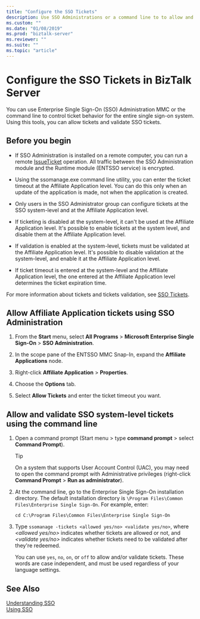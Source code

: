 ```yaml
---
title: "Configure the SSO Tickets"
description: Use SSO Administrations or a command line to to allow and validate Enterprise Single sign-on tickets at the system level, and for affiliate applications in BizTalk Server.
ms.custom: ""
ms.date: "01/08/2019"
ms.prod: "biztalk-server"
ms.reviewer: ""
ms.suite: ""
ms.topic: "article"
---
```


# Configure the SSO Tickets in BizTalk Server
You can use Enterprise Single Sign-On (SSO) Administration MMC or the command line to control ticket behavior for the entire single sign-on system. Using this tools, you can allow tickets and validate SSO tickets.  
  
## Before you begin

- If SSO Administration is installed on a remote computer, you can run a remote [IssueTicket](/biztalk/core/technical-reference/issoticket-issueticket-method) operation. All traffic between the SSO Administration module and the Runtime module (ENTSSO service) is encrypted.  
  
- Using the ssomanage.exe command line utility, you can enter the ticket timeout at the Affiliate Application level. You can do this only when an update of the application is made, not when the application is created.
  
- Only users in the SSO Administrator group can configure tickets at the SSO system-level and at the Affiliate Application level.  
  
- If ticketing is disabled at the system-level, it can't be used at the Affiliate Application level. It's possible to enable tickets at the system level, and disable them at the Affiliate Application level.  
  
- If validation is enabled at the system-level, tickets must be validated at the Affiliate Application level. It's possible to disable validation at the system-level, and enable it at the Affiliate Application level.  
  
- If ticket timeout is entered at the system-level and the Affiliate Application level, the one entered at the Affiliate Application level determines the ticket expiration time.  
  
For more information about tickets and tickets validation, see [SSO Tickets](../core/sso-tickets.md).  
  
## Allow Affiliate Application tickets using SSO Administration  
  
1.  From the **Start** menu, select **All Programs** > **Microsoft Enterprise Single Sign-On** > **SSO Administration**.
  
2.  In the scope pane of the ENTSSO MMC Snap-In, expand the **Affiliate Applications** node.  
  
3.  Right-click **Affiliate Application** > **Properties**.  
  
4.  Choose the **Options** tab.  
  
5.  Select **Allow Tickets** and enter the ticket timeout you want.  
  
## Allow and validate SSO system-level tickets using the command line  
  
1. Open a command prompt (Start menu > type **command prompt** > select **Command Prompt**).

    > [!TIP]
    >  On a system that supports User Account Control (UAC), you may need to open the command prompt with Administrative privileges (right-click **Command Prompt** > **Run as administrator**).
  
2. At the command line, go to the Enterprise Single Sign-On installation directory. The default installation directory is `\Program Files\Common Files\Enterprise Single Sign-On`. For example, enter: 

    `cd C:\Program Files\Common Files\Enterprise Single Sign-On`
  
3. Type `ssomanage -tickets <allowed yes/no> <validate yes/no>`, where *\<allowed yes/no\>* indicates whether tickets are allowed or not, and *\<validate yes/no\>* indicates whether tickets need to be validated after they're redeemed.  
  
    You can use `yes`, `no`, `on`, or `off` to allow and/or validate tickets. These words are case independent, and must be used regardless of your language settings.
  
## See Also

[Understanding SSO](../core/understanding-sso.md)   
[Using SSO](../core/using-sso.md)